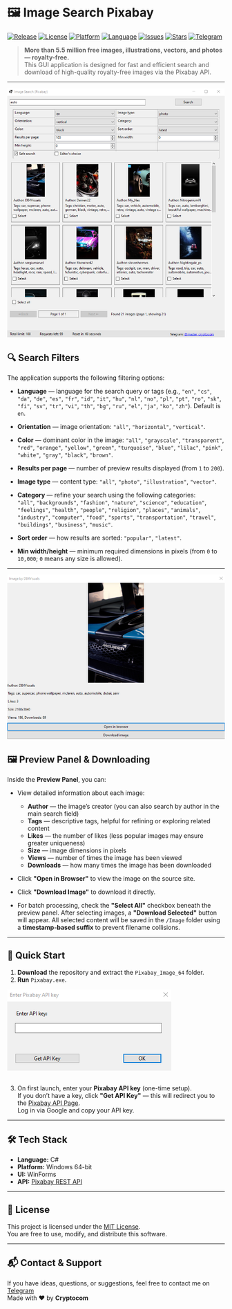 # 🖼️ Image Search Pixabay

[![Release](https://img.shields.io/github/v/release/Master-Cryptocom/Pixabay_Image?label=release&logo=github)](https://github.com/Master-Cryptocom/Pixabay_Image/releases)
[![License](https://img.shields.io/github/license/Master-Cryptocom/Pixabay_Image?color=blue)](LICENSE)
[![Platform](https://img.shields.io/badge/platform-Windows%2064--bit-blue?logo=windows)]()
[![Language](https://img.shields.io/badge/made%20with-C%23-purple?logo=c-sharp)]()
[![Issues](https://img.shields.io/github/issues/Master-Cryptocom/Pixabay_Image?color=orange)](https://github.com/Master-Cryptocom/Pixabay_Image/issues)
[![Stars](https://img.shields.io/github/stars/Master-Cryptocom/Pixabay_Image?style=social)](https://github.com/Master-Cryptocom/Pixabay_Image/stargazers)
[![Telegram](https://img.shields.io/badge/Contact-Telegram-blue?logo=telegram)](https://t.me/master_cryptocom)

> **More than 5.5 million free images, illustrations, vectors, and photos — royalty-free.**  
> This GUI application is designed for fast and efficient search and download of high-quality royalty-free images via the Pixabay API.

---

![Main UI](Screenshots/1.png)

## 🔍 Search Filters

The application supports the following filtering options:

- **Language** — language for the search query or tags (e.g., `"en"`, `"cs"`, `"da"`, `"de"`, `"es"`, `"fr"`, `"id"`, `"it"`, `"hu"`, `"nl"`, `"no"`, `"pl"`, `"pt"`, `"ro"`, `"sk"`, `"fi"`, `"sv"`, `"tr"`, `"vi"`, `"th"`, `"bg"`, `"ru"`, `"el"`, `"ja"`, `"ko"`, `"zh"`). Default is `en`.

- **Orientation** — image orientation: `"all"`, `"horizontal"`, `"vertical"`.

- **Color** — dominant color in the image:
  `"all"`, `"grayscale"`, `"transparent"`, `"red"`, `"orange"`, `"yellow"`, `"green"`, `"turquoise"`, `"blue"`, `"lilac"`, `"pink"`, `"white"`, `"gray"`, `"black"`, `"brown"`.

- **Results per page** — number of preview results displayed (from `1` to `200`).

- **Image type** — content type: `"all"`, `"photo"`, `"illustration"`, `"vector"`.

- **Category** — refine your search using the following categories:  
  `"all"`, `"backgrounds"`, `"fashion"`, `"nature"`, `"science"`, `"education"`, `"feelings"`, `"health"`, `"people"`, `"religion"`, `"places"`, `"animals"`, `"industry"`, `"computer"`, `"food"`, `"sports"`, `"transportation"`, `"travel"`, `"buildings"`, `"business"`, `"music"`.

- **Sort order** — how results are sorted: `"popular"`, `"latest"`.

- **Min width/height** — minimum required dimensions in pixels (from `0` to `10,000`; `0` means any size is allowed).

---

![Preview Panel](Screenshots/2.png)

## 🖼️ Preview Panel & Downloading

Inside the **Preview Panel**, you can:

- View detailed information about each image:
  - **Author** — the image’s creator (you can also search by author in the main search field)
  - **Tags** — descriptive tags, helpful for refining or exploring related content
  - **Likes** — the number of likes (less popular images may ensure greater uniqueness)
  - **Size** — image dimensions in pixels
  - **Views** — number of times the image has been viewed
  - **Downloads** — how many times the image has been downloaded

- Click **"Open in Browser"** to view the image on the source site.

- Click **"Download Image"** to download it directly.

- For batch processing, check the **"Select All"** checkbox beneath the preview panel. After selecting images, a **"Download Selected"** button will appear. All selected content will be saved in the `/Image` folder using a **timestamp-based suffix** to prevent filename collisions.

---

## 🚀 Quick Start

1. **Download** the repository and extract the `Pixabay_Image_64` folder.  
2. **Run** `Pixabay.exe`.

![API](Screenshots/3.png)

##
3. On first launch, enter your **Pixabay API key** (one-time setup).  
   If you don’t have a key, click **"Get API Key"** — this will redirect you to the [Pixabay API Page](https://pixabay.com/api/docs/).  
   Log in via Google and copy your API key.

---

## 🛠️ Tech Stack

- **Language:** C#
- **Platform:** Windows 64-bit
- **UI:** WinForms
- **API:** [Pixabay REST API](https://pixabay.com/api/docs/)

---

## 📄 License

This project is licensed under the [MIT License](LICENSE).  
You are free to use, modify, and distribute this software.

---

## 📬 Contact & Support

If you have ideas, questions, or suggestions, feel free to contact me on [Telegram](https://t.me/master_cryptocom)  
Made with ❤️ by **Cryptocom**

